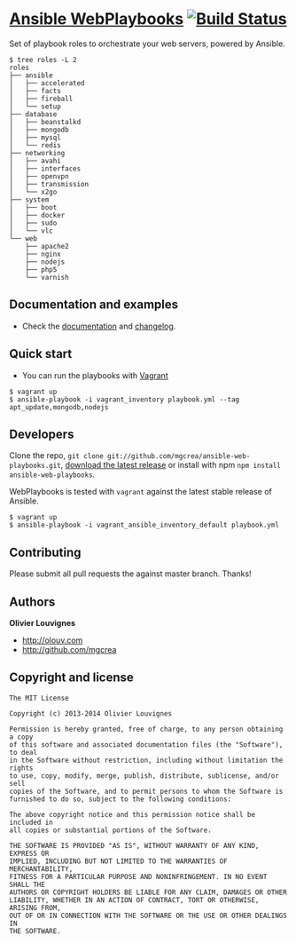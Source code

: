 # [Ansible WebPlaybooks](http://mgcrea.github.io/ansible-web-playbooks) [![Build Status](https://secure.travis-ci.org/mgcrea/ansible-web-playbooks.png?branch=master)](http://travis-ci.org/#!/mgcrea/ansible-web-playbooks)

Set of playbook roles to orchestrate your web servers, powered by Ansible.

>
    $ tree roles -L 2
    roles
    ├── ansible
    │   ├── accelerated
    │   ├── facts
    │   ├── fireball
    │   └── setup
    ├── database
    │   ├── beanstalkd
    │   ├── mongodb
    │   ├── mysql
    │   └── redis
    ├── networking
    │   ├── avahi
    │   ├── interfaces
    │   ├── openvpn
    │   ├── transmission
    │   └── x2go
    ├── system
    │   ├── boot
    │   ├── docker
    │   ├── sudo
    │   └── vlc
    └── web
        ├── apache2
        ├── nginx
        ├── nodejs
        ├── php5
        └── varnish

## Documentation and examples

+ Check the [documentation](http://mgcrea.github.io/ansible-web-playbooks) and [changelog](https://github.com/mgcrea/ansible-web-playbooks/releases).



## Quick start

+ You can run the playbooks with [Vagrant](http://www.vagrantup.com/)

>
    $ vagrant up
    $ ansible-playbook -i vagrant_inventory playbook.yml --tag apt_update,mongodb,nodejs



## Developers

Clone the repo, `git clone git://github.com/mgcrea/ansible-web-playbooks.git`, [download the latest release](https://github.com/mgcrea/ansible-web-playbooks/zipball/master) or install with npm `npm install ansible-web-playbooks`.

WebPlaybooks is tested with `vagrant` against the latest stable release of Ansible.

>
    $ vagrant up
    $ ansible-playbook -i vagrant_ansible_inventory_default playbook.yml



## Contributing

Please submit all pull requests the against master branch. Thanks!



## Authors

**Olivier Louvignes**

+ http://olouv.com
+ http://github.com/mgcrea



## Copyright and license

    The MIT License

    Copyright (c) 2013-2014 Olivier Louvignes

    Permission is hereby granted, free of charge, to any person obtaining a copy
    of this software and associated documentation files (the "Software"), to deal
    in the Software without restriction, including without limitation the rights
    to use, copy, modify, merge, publish, distribute, sublicense, and/or sell
    copies of the Software, and to permit persons to whom the Software is
    furnished to do so, subject to the following conditions:

    The above copyright notice and this permission notice shall be included in
    all copies or substantial portions of the Software.

    THE SOFTWARE IS PROVIDED "AS IS", WITHOUT WARRANTY OF ANY KIND, EXPRESS OR
    IMPLIED, INCLUDING BUT NOT LIMITED TO THE WARRANTIES OF MERCHANTABILITY,
    FITNESS FOR A PARTICULAR PURPOSE AND NONINFRINGEMENT. IN NO EVENT SHALL THE
    AUTHORS OR COPYRIGHT HOLDERS BE LIABLE FOR ANY CLAIM, DAMAGES OR OTHER
    LIABILITY, WHETHER IN AN ACTION OF CONTRACT, TORT OR OTHERWISE, ARISING FROM,
    OUT OF OR IN CONNECTION WITH THE SOFTWARE OR THE USE OR OTHER DEALINGS IN
    THE SOFTWARE.

